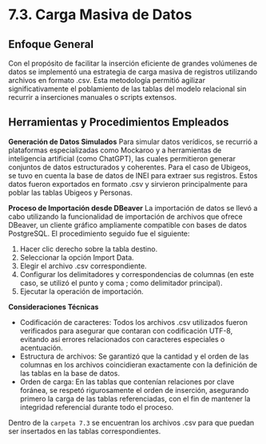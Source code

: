 # 7.3. Carga Masiva de Datos

## Enfoque General
Con el propósito de facilitar la inserción eficiente de grandes volúmenes de datos se implementó una estrategia de carga masiva de registros utilizando archivos en formato .csv. Esta metodología permitió agilizar significativamente el poblamiento de las tablas del modelo relacional sin recurrir a inserciones manuales o scripts extensos.

## Herramientas y Procedimientos Empleados

**Generación de Datos Simulados**
Para simular datos verídicos, se recurrió a plataformas especializadas como Mockaroo y a herramientas de inteligencia artificial (como ChatGPT), las cuales permitieron generar conjuntos de datos estructurados y coherentes. Para el caso de Ubigeos, se tuvo en cuenta la base de datos de INEI para extraer sus registros. Estos datos fueron exportados en formato .csv y sirvieron principalmente para poblar las tablas Ubigeos y Personas.

**Proceso de Importación desde DBeaver**
La importación de datos se llevó a cabo utilizando la funcionalidad de importación de archivos que ofrece DBeaver, un cliente gráfico ampliamente compatible con bases de datos PostgreSQL. El procedimiento seguido fue el siguiente:
1. Hacer clic derecho sobre la tabla destino.
2. Seleccionar la opción Import Data.
3. Elegir el archivo .csv correspondiente.
4. Configurar los delimitadores y correspondencias de columnas (en este caso, se utilizó el punto y coma ; como delimitador principal).
5. Ejecutar la operación de importación.

**Consideraciones Técnicas**
- Codificación de caracteres: Todos los archivos .csv utilizados fueron verificados para asegurar que contaran con codificación UTF-8, evitando así errores relacionados con caracteres especiales o acentuación.
- Estructura de archivos: Se garantizó que la cantidad y el orden de las columnas en los archivos coincidieran exactamente con la definición de las tablas en la base de datos.
- Orden de carga: En las tablas que contenían relaciones por clave foránea, se respetó rigurosamente el orden de inserción, asegurando primero la carga de las tablas referenciadas, con el fin de mantener la integridad referencial durante todo el proceso.

Dentro de la `carpeta 7.3` se encuentran los archivos .csv para que puedan ser insertados en las tablas correspondientes.